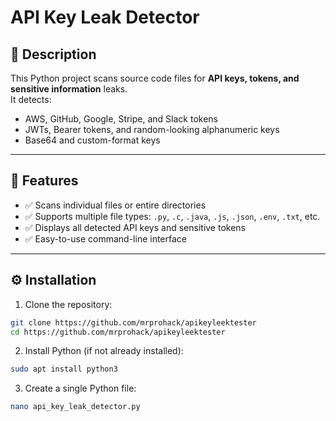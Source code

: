 # API Key Leak Detector

## 📌 Description
This Python project scans source code files for **API keys, tokens, and sensitive information** leaks.  
It detects:
- AWS, GitHub, Google, Stripe, and Slack tokens  
- JWTs, Bearer tokens, and random-looking alphanumeric keys  
- Base64 and custom-format keys  

---

## 🚀 Features
- ✅ Scans individual files or entire directories  
- ✅ Supports multiple file types: `.py`, `.c`, `.java`, `.js`, `.json`, `.env`, `.txt`, etc.  
- ✅ Displays all detected API keys and sensitive tokens  
- ✅ Easy-to-use command-line interface  

---

## ⚙️ Installation
1. Clone the repository:
```bash
git clone https://github.com/mrprohack/apikeyleektester
cd https://github.com/mrprohack/apikeyleektester
```
2. Install Python (if not already installed):
```bash
sudo apt install python3
```
3. Create a single Python file:
```bash
nano api_key_leak_detector.py
```

